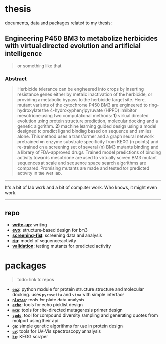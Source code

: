 # thesis
documents, data and packages related to my thesis:

## Engineering P450 BM3 to metabolize herbicides with virtual directed evolution and artificial intelligence

> or something like that

### Abstract

> Herbicide tolerance can be engineered into crops by inserting resistance genes either by metalic inactivation of the herbicide, or providing a metabolic bypass to the herbicide target site.
> Here, mutant variants of the cytochrome P450 BM3 are engineered to ring-hydroxylate the 4-hydroxyphenylpyruvate (HPPD) inhibitor mesotrione using two computational methods:
> **1)** virtual directed evolution using protein structure prediction, molecular docking and a genetic algorithm.
> **2)** machine learning guided design using a model designed to predict ligand binding based on sequence and smiles alone.
> This method uses a transformer and a graph neural network pretrained on enzyme substrate specificity from KEGG (n points) and re-trained on a screening set of several (n) BM3 mutants  binding and a library of FDA-approved drugs.
> Trained model predictions of binding activity towards mesotrione are used to virtually screen BM3 mutant sequences at scale and sequence space search algorithms are compared.
> Promising mutants are made and tested for predicted activity in the wet lab.

-------------------------

It's a bit of lab work and a bit of computer work. Who knows, it might even work.

-------------------------

## repo

- [**write-up**](write-up): writing
- [**evo**](evo): structure-based design for bm3
- [**screening-fist**](https://github.com/jamesengleback/screening-fist): screening data and analysis
- [**rio**](rio): model of sequence:activity
- [**validation**](validation): testing mutants for predicted activity

# packages 

> todo: link to repos

- [**`enz`**](https://github.com/jamesengleback/enz): python module for protein structure structure and molecular docking. uses `pyrosetta` and `vina` with simple interface
- [**`plates`**](https://github.com/jamesengleback/plates): tools for plate data analysis
- [**`echo`**](https://github.com/jamesengleback/echo): tools for echo picklist design 
- [**`mxn`**](https://github.com/jamesengleback/mxn): tools for site-directed mutagenesis primer design 
- [**`cpds`**](cpds): tool for compound diversity sampling and generating quotes from molport using their api
- [**`ga`**](https://github.com/jamesengleback/ga): simple genetic algorithms for use in protein design
- [**`uv`**](https://github.com/jamesengleback/uv): tools for UV-Vis spectroscopy annalysis
- [**`kx`**](https://github.com/jamesengleback/kx): KEGG scraper
